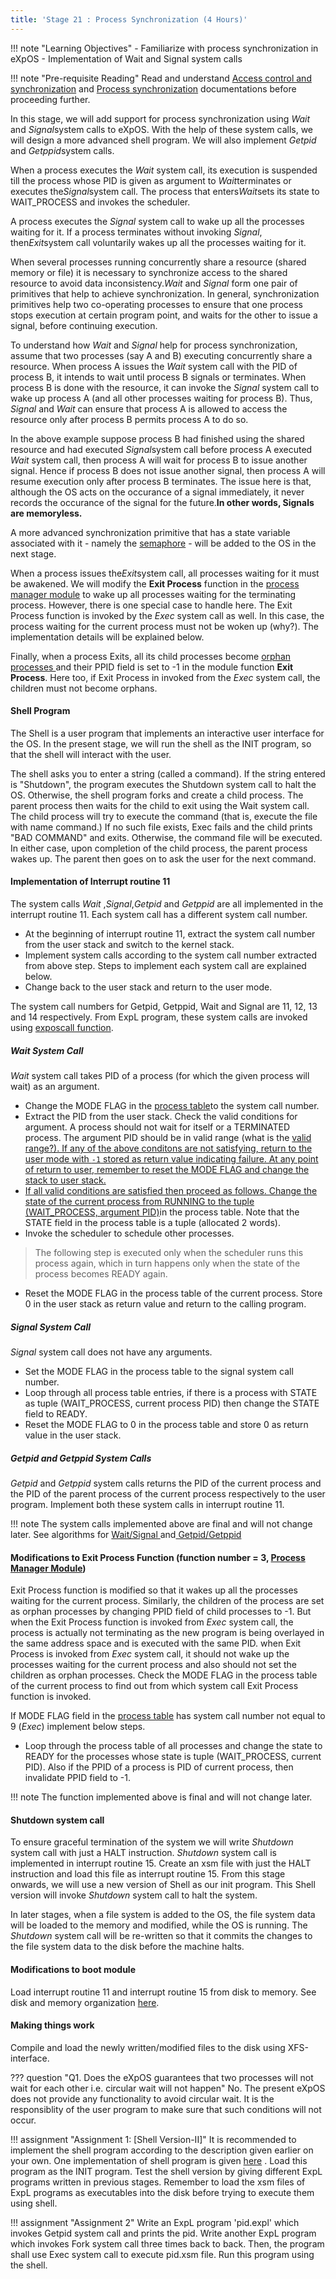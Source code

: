 ```yaml
---
title: 'Stage 21 : Process Synchronization (4 Hours)'
---
```

!!! note "Learning Objectives"
    - Familiarize with process synchronization in eXpOS
    - Implementation of Wait and Signal system calls

!!! note "Pre-requisite Reading"
    Read and understand [Access control and synchronization](/os_spec-files/expos_abstractions.html) and [Process synchronization](/os_spec-files/synchronization.html#process_synchronization) documentations before proceeding further.

In this stage, we will add support for process synchronization using
<i> Wait</i> and <i>Signal</i>system calls to eXpOS. With the help of these system calls, we will design a more advanced
shell program. We will also implement <i>Getpid </i> and <i>Getppid</i>system calls.

When a process executes the <i>Wait</i> system call, its execution is suspended till the process whose PID is given as argument to
<i>Wait</i>terminates or executes the<i>Signal</i>system call. The process that enters<i>Wait</i>sets its state to WAIT_PROCESS and invokes the
scheduler.

A process executes the <i>Signal</i> system call to wake up all the processes waiting for it.
If a process terminates without invoking <i>Signal</i>, then<i>Exit</i>system call voluntarily 
wakes up all the processes waiting for it.

When several processes running concurrently share a resource (shared memory or file) it is
necessary to synchronize access to the shared resource to avoid data inconsistency.<i>Wait</i>
and <i>Signal</i> form one pair of primitives that help to achieve synchronization. In general,
synchronization primitives help two co-operating processes to ensure that one process stops
execution at certain program point, and waits for the other to issue a signal, before
continuing execution.

To understand how <i>Wait</i> and <i>Signal</i> help for process synchronization, assume that
two processes (say A and B) executing concurrently share a resource. When process A issues the
<i>Wait</i> system call with the PID of process B, it intends to wait until process B signals
or terminates. When process B is done with the resource, it can invoke the
<i>Signal</i> system call to wake up process A (and all other processes waiting for process B). Thus,
<i>Signal</i> and <i>Wait</i> can ensure that process A is allowed to access the resource only after process
B permits process A to do so.

In the above example suppose process B had finished using the shared resource and had executed
<i>Signal</i>system call before process A executed <i>Wait</i> system call, then process A
will wait for process B to issue another signal. Hence if process B does not issue another
signal, then process A will resume execution only after process B terminates. The issue here is
that, although the OS acts on the occurance of a signal immediately, it never records the
occurance of the signal for the future.<b>In other words, Signals are memoryless.</b>

A more advanced synchronization primitive that has a state variable associated with it - namely the
<a href="https://en.wikipedia.org/wiki/Semaphore_(programming)" target="_blank">semaphore</a> - will be 
added to the OS in the next stage.

When a process issues the<i>Exit</i>system call, all processes waiting for it must be awakened. We will modify the
<b>Exit Process</b> function in the <a href="os_modules/Module_1.html" target="_blank">process manager module</a> 
to wake up all processes waiting for the terminating process. However, there is one special case to handle here. The Exit Process
function is invoked by the<i> Exec</i> system call as well. In this case, the process waiting
for the current process must not be woken up (why?). The implementation details will be explained below.

Finally, when a process Exits, all its child processes become <a href="https://en.wikipedia.org/wiki/Orphan_process" target="_blank">
orphan processes </a> and their PPID field is set to -1 in the module function <b>Exit Process</b>. Here too, if Exit
Process in invoked from the <i>Exec</i> system call, the children must not become orphans.

#### Shell Program

The Shell is a user program that implements an interactive user interface for the OS. In the present stage, we will run the shell as the INIT program, so that the shell will interact with the user.

The shell asks you to enter a string (called a command). If the string entered is "Shutdown", the program executes the Shutdown system call to halt the OS. Otherwise, the shell program forks and create a child process. The parent process then waits for the child to exit using the Wait system call. The child process will try to execute the command (that is, execute the file with name command.) If no such file exists, Exec fails and the child prints "BAD COMMAND" and exits. Otherwise, the command file will be executed. In either case, upon completion of the child process, the parent process wakes up. The parent then goes on to ask the user for the next command.

#### Implementation of Interrupt routine 11

The system calls <i>Wait</i> ,<i>Signal</i>,<i>Getpid</i> and <i> Getppid</i> are all
implemented in the interrupt routine 11. Each system call has a different system call number.

- At the beginning of interrupt routine 11, extract the system call number from the user stack and switch to the kernel stack.
- Implement system calls according to the system call number extracted from above step. Steps to implement each system call are explained below.
- Change back to the user stack and return to the user mode.

The system call numbers for Getpid, Getppid, Wait and Signal are 11, 12, 13 and 14 respectively. From ExpL program, these system calls are invoked using [exposcall function](https://exposnitc.github.io/os_spec-files/dynamicmemoryroutines.html).

##### Wait System Call

<i>Wait</i> system call takes PID of a process (for which the given process will wait) as an argument.

- Change the MODE FLAG in the <a href="os_design-files/process_table.html" target="_blank"> process table</a>to the system call number.
- Extract the PID from the user stack. Check the valid conditions for argument. A process should not wait for itself or a TERMINATED process. The argument PID should be in valid range (what is the <a href="os_design-files/process_table.html" target="_blank">valid range?). If any of the above conditons are not satisfying, return to the user mode with `-1` stored as return value indicating failure. At any point of return to user, remember to reset the MODE FLAG and change the stack to user stack.
- If all valid conditions are satisfied then proceed as follows. Change the state of the current process from RUNNING to the tuple <a href="os_design-files/process_table.html#state" target="_blank">(WAIT_PROCESS, argument PID)</a>in the process table. Note that the STATE field in the process table is a tuple (allocated 2 words).
- Invoke the scheduler to schedule other processes.
> The following step is executed only when the scheduler runs this process again, which in turn happens only when the state of the process becomes READY again.
- Reset the MODE FLAG in the process table of the current process.
Store 0 in the user stack as return value and return to the calling program.


##### Signal System Call

<i>Signal</i> system call does not have any arguments.

- Set the MODE FLAG in the process table to the signal system call number.
- Loop through all process table entries, if there is a process with STATE as tuple (WAIT_PROCESS, current process PID) then change the STATE field to READY.
- Reset the MODE FLAG to 0 in the process table and store 0 as
return value in the user stack.

##### Getpid and Getppid System Calls

_Getpid_ and _Getppid_ system calls returns the PID of the current process and the PID of the parent process of the current process respectively to the user program. Implement both these system calls in interrupt routine 11.

!!! note 
    The system calls implemented above are final and will not change later.
    See algorithms for <a href="os_design-files/synchronization_algos.html" target="_blank">
    Wait/Signal </a> and<a href="os_design-files/proc_misc.html" target="_blank">
    Getpid/Getppid </a>

#### Modifications to Exit Process Function (function number = 3, <a href="os_modules/Module_1.html" target="_blank">Process Manager Module</a>)

Exit Process function is modified so that it wakes up all the processes waiting for the current process. Similarly, the children of the process are set as orphan processes by changing PPID field of child processes to -1. But when the Exit Process function is invoked from _Exec_ system call, the process is actually not terminating as the new program is being overlayed in the same address space and is executed with the same PID. when Exit Process is invoked from _Exec_ system call, it should not wake up the processes waiting for the current process and also should not set the children as orphan processes. Check the MODE FLAG in the process table of the current process to find out from which system call Exit Process function is invoked.

If MODE FLAG field in the <a href="os_design-files/process_table.html" target="_blank">
process table</a> has system call number not equal to 9 (<i>Exec</i>)
implement below steps.

- Loop through the process table of all processes and change the state to READY for the
processes whose state is tuple (WAIT_PROCESS, current PID). Also if the PPID of a process
is PID of current process, then invalidate PPID field to -1.

!!! note 
    The function implemented above is final and will not change later.

#### Shutdown system call

To ensure graceful termination of the system we will write _Shutdown_ system call with just a HALT instruction. _Shutdown_ system call is implemented in interrupt routine 15. Create an xsm file with just the HALT instruction and load this file as interrupt routine 15. From this stage onwards, we will use a new version of Shell as our init program. This Shell version will invoke _Shutdown_ system call to halt the system.

In later stages, when a file system is added to the OS, the file system data will be loaded to the memory and modified, while the OS is running. The _Shutdown_ system call will be re-written so that it commits the changes to the file system data to the disk before the machine halts.

#### Modifications to boot module
Load interrupt routine 11 and interrupt routine 15 from disk to memory. See disk and memory
organization <a href="os_implementation.html" target="_blank">here</a>.

#### Making things work
Compile and load the newly written/modified files to the disk using XFS-interface.

??? question "Q1. Does the eXpOS guarantees that two processes will not wait for each other i.e. circular wait will not happen"
    No. The present eXpOS does not provide any functionality to avoid circular wait. It is the responsiblity of the user program to make sure that such conditions will not occur.

!!! assignment "Assignment 1: [Shell Version-II]"
    It is recommended to implement the shell program according to the description given earlier on your own. One implementation of shell program is given [here](test_prog.html#shell_version_2_p) . Load this program as the INIT program. Test the shell version by giving different ExpL programs written in previous stages. Remember to load the xsm files of ExpL programs as executables into the disk before trying to execute them using shell.

!!! assignment "Assignment 2"
    Write an ExpL program 'pid.expl' which invokes Getpid system call and prints the pid. Write another ExpL program which invokes Fork system call three times back to back. Then, the program shall use Exec system call to execute pid.xsm file. Run this program using the shell.